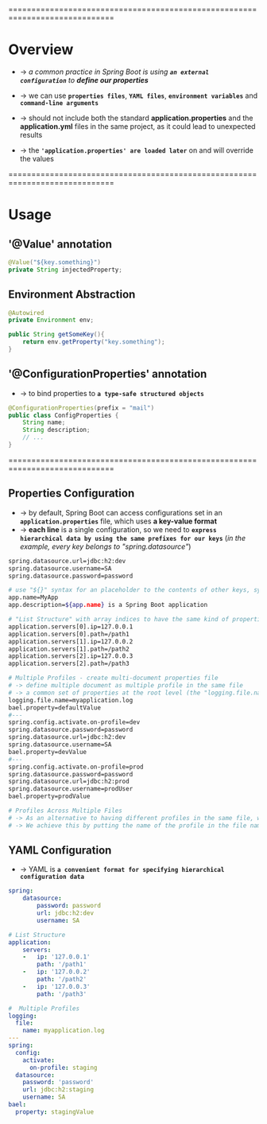 =============================================================================
# Overview
* -> _a common practice in Spring Boot is using **`an external configuration`** to **define our properties**_
* -> we can use **`properties files`**, **`YAML files`**, **`environment variables`** and **`command-line arguments`**

* -> should not include both the standard **application.properties** and the **application.yml** files in the same project, as it could lead to unexpected results
* ->  the **`'application.properties' are loaded later`** on and will override the values

=============================================================================
# Usage 

## '@Value' annotation

```java - inject value of property "key.something" via field injection into one of our objects
@Value("${key.something}")
private String injectedProperty;
```

## Environment Abstraction

```java
@Autowired
private Environment env;

public String getSomeKey(){
    return env.getProperty("key.something");
}
```

## '@ConfigurationProperties' annotation
* -> to bind properties to **`a type-safe structured objects`**

```java
@ConfigurationProperties(prefix = "mail")
public class ConfigProperties {
    String name;
    String description;
    // ...
}
```

=============================================================================
## Properties Configuration
* -> by default, Spring Boot can access configurations set in an **`application.properties`** file, which uses **a key-value format**
* -> **each line** is a single configuration, so we need to **`express hierarchical data by using the same prefixes for our keys`** (_in the example, every key belongs to "spring.datasource"_)

```bash
spring.datasource.url=jdbc:h2:dev
spring.datasource.username=SA
spring.datasource.password=password

# use "${}" syntax for an placeholder to the contents of other keys, system properties, or environment variables
app.name=MyApp
app.description=${app.name} is a Spring Boot application

# "List Structure" with array indices to have the same kind of properties with different values
application.servers[0].ip=127.0.0.1
application.servers[0].path=/path1
application.servers[1].ip=127.0.0.2
application.servers[1].path=/path2
application.servers[2].ip=127.0.0.3
application.servers[2].path=/path3

# Multiple Profiles - create multi-document properties file
# -> define multiple document as multiple profile in the same file
# -> a common set of properties at the root level (the "logging.file.name" property will be the same in all profiles)
logging.file.name=myapplication.log
bael.property=defaultValue
#---
spring.config.activate.on-profile=dev
spring.datasource.password=password
spring.datasource.url=jdbc:h2:dev
spring.datasource.username=SA
bael.property=devValue
#---
spring.config.activate.on-profile=prod
spring.datasource.password=password
spring.datasource.url=jdbc:h2:prod
spring.datasource.username=prodUser
bael.property=prodValue

# Profiles Across Multiple Files
# -> As an alternative to having different profiles in the same file, we can store multiple profiles across different files. Prior to version 2.4.0, this was the only method available for properties files.
# -> We achieve this by putting the name of the profile in the file name — for example, application-dev.yml or application-dev.properties.
```

## YAML Configuration
* -> YAML is **`a convenient format for specifying hierarchical configuration data`**

```yml
spring:
    datasource:
        password: password
        url: jdbc:h2:dev
        username: SA

# List Structure
application:
    servers:
    -   ip: '127.0.0.1'
        path: '/path1'
    -   ip: '127.0.0.2'
        path: '/path2'
    -   ip: '127.0.0.3'
        path: '/path3'

#  Multiple Profiles
logging:
  file:
    name: myapplication.log
---
spring:
  config:
    activate:
      on-profile: staging
  datasource:
    password: 'password'
    url: jdbc:h2:staging
    username: SA
bael:
  property: stagingValue
```